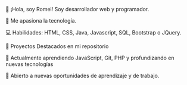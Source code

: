 
👋 ¡Hola, soy Romel! Soy desarrollador web y programador.

🚀 Me apasiona la tecnología.

💻 Habilidades: HTML, CSS, Java, Javascript, SQL, Bootstrap o JQuery. 

🔧 Proyectos Destacados en mi repositorio

🌱 Actualmente aprendiendo JavaScript, Git, PHP y profundizando en nuevas tecnologías

👥 Abierto a nuevas oportunidades de aprendizaje y de trabajo.



